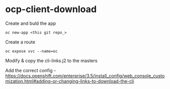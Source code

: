 # ocp-client-download

Create and buld the app

```
oc new-app <this git repo_>
```
Create a route

```
oc expose svc --name=oc
```
Modify & copy the cli-links.j2 to the masters

Add the correct config - https://docs.openshift.com/enterprise/3.5/install_config/web_console_customization.html#adding-or-changing-links-to-download-the-cli
